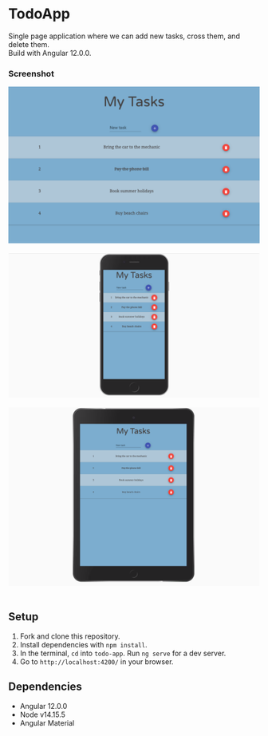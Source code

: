# TodoApp
Single page application where we can add new tasks, cross them, and delete them.</br>
Build with Angular 12.0.0.

### Screenshot
 <img src="docs/desktop.png" width="600"/><br /><br />
 <img src="docs/phone.png" width="600"/><br /><br />
 <img src="docs/ipad.png" width="600"/><br /><br />

## Setup
1. Fork and clone this repository.<br />
2. Install dependencies with `npm install`.
3. In the terminal, `cd` into `todo-app`. Run `ng serve` for a dev server.
4. Go to `http://localhost:4200/` in your browser.

## Dependencies
- Angular 12.0.0
- Node v14.15.5
- Angular Material
